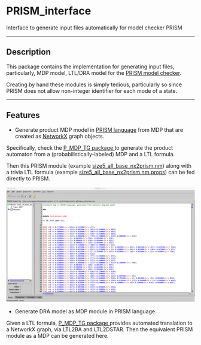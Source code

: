 PRISM_interface
========

Interface to generate input files automatically for model checker PRISM 

-----
Description
-----
This package contains the implementation for generating input files, particularly, MDP model, LTL/DRA model for the [PRISM model checker](http://www.prismmodelchecker.org).

Creating by hand these modules is simply tedious, particularly so since PRISM does not allow non-integer identifier for each mode of a state. 




-----
Features
-----
* Generate product MDP model in [PRISM language](http://www.prismmodelchecker.org/manual/ThePRISMLanguage/Example1) from MDP that are created as [NetworkX](https://networkx.github.io) graph objects.

 Specifically, check the [P_MDP_TG package ](https://github.com/MengGuo/P_MDP_TG/blob/master/case_study_data_to_prism.py) to generate the product automaton from a (probabilistically-labeled) MDP and a LTL formula.

 Then this PRISM module (example [size5_all_base_nx2prism.nm](https://github.com/MengGuo/PRISM_interface/blob/master/data/size5_all_base_nx2prism.nm)) along with a trivia LTL formula (example [size5_all_base_nx2prism.nm.props](https://github.com/MengGuo/PRISM_interface/blob/master/data/size5_all_base_nx2prism.nm.props)) can be fed directly to PRISM.

<p align="center">  
  <img src="https://github.com/MengGuo/PRISM_interface/blob/master/data/prism.png" width="600"/>
</p>

* Generate DRA model as MDP module in PRISM language.

 Given a LTL formula, [P_MDP_TG package ](https://github.com/MengGuo/P_MDP_TG) provides automated translation to a NetworkX graph, via LTL2BA and LTL2DSTAR. Then the equivalent PRISM module as a MDP can be generated here. 
